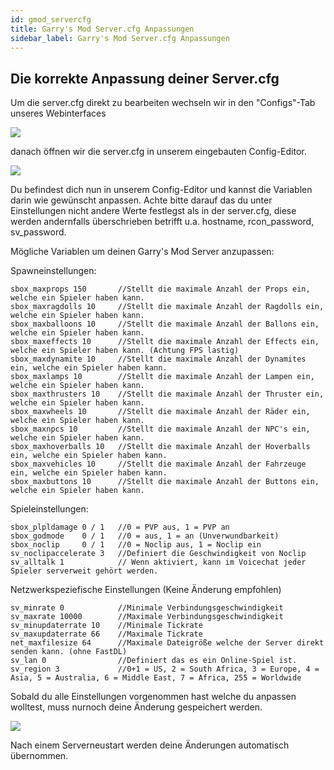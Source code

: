 ```yaml
---
id: gmod_servercfg
title: Garry's Mod Server.cfg Anpassungen
sidebar_label: Garry's Mod Server.cfg Anpassungen
---
```


## Die korrekte Anpassung deiner Server.cfg

Um die server.cfg direkt zu bearbeiten wechseln wir in den "Configs"-Tab unseres Webinterfaces

![](https://screensaver01.zap-hosting.com/index.php/s/qeERFtRM2EJnJ6G/preview)

danach öffnen wir die server.cfg in unserem eingebauten Config-Editor.

![](https://screensaver01.zap-hosting.com/index.php/s/qJMDXjHP6jbZAsq/preview)

Du befindest dich nun in unserem Config-Editor und kannst die Variablen darin wie gewünscht anpassen. Achte bitte darauf das du unter Einstellungen nicht andere Werte festlegst als in der server.cfg, diese werden andernfalls überschrieben betrifft u.a. hostname, rcon_password, sv_password.

Mögliche Variablen um deinen Garry's Mod Server anzupassen:

Spawneinstellungen:
```
sbox_maxprops 150		//Stellt die maximale Anzahl der Props ein, welche ein Spieler haben kann.
sbox_maxragdolls 10		//Stellt die maximale Anzahl der Ragdolls ein, welche ein Spieler haben kann.
sbox_maxballoons 10		//Stellt die maximale Anzahl der Ballons ein, welche ein Spieler haben kann.
sbox_maxeffects 10		//Stellt die maximale Anzahl der Effects ein, welche ein Spieler haben kann. (Achtung FPS lastig)
sbox_maxdynamite 10		//Stellt die maximale Anzahl der Dynamites ein, welche ein Spieler haben kann.
sbox_maxlamps 10		//Stellt die maximale Anzahl der Lampen ein, welche ein Spieler haben kann.
sbox_maxthrusters 10	//Stellt die maximale Anzahl der Thruster ein, welche ein Spieler haben kann.
sbox_maxwheels 10		//Stellt die maximale Anzahl der Räder ein, welche ein Spieler haben kann.
sbox_maxnpcs 10			//Stellt die maximale Anzahl der NPC's ein, welche ein Spieler haben kann.
sbox_maxhoverballs 10	//Stellt die maximale Anzahl der Hoverballs ein, welche ein Spieler haben kann.
sbox_maxvehicles 10		//Stellt die maximale Anzahl der Fahrzeuge ein, welche ein Spieler haben kann.
sbox_maxbuttons 10		//Stellt die maximale Anzahl der Buttons ein, welche ein Spieler haben kann.
```

Spieleinstellungen:
```
sbox_plpldamage 0 / 1	//0 = PVP aus, 1 = PVP an
sbox_godmode	0 / 1	//0 = aus, 1 = an (Unverwundbarkeit)
sbox_noclip		0 / 1	//0 = Noclip aus, 1 = Noclip ein
sv_noclipaccelerate 3	//Definiert die Geschwindigkeit von Noclip
sv_alltalk 1			// Wenn aktiviert, kann im Voicechat jeder Spieler serverweit gehört werden.
```

Netzwerkspeziefische Einstellungen (Keine Änderung empfohlen)
```
sv_minrate 0			//Minimale Verbindungsgeschwindigkeit
sv_maxrate 10000		//Maximale Verbindungsgeschwindigkeit
sv_minupdaterrate 10	//Minimale Tickrate
sv_maxupdaterrate 66	//Maximale Tickrate
net_maxfilesize	64		//Maximale Dateigröße welche der Server direkt senden kann. (ohne FastDL)
sv_lan 0				//Definiert das es ein Online-Spiel ist.
sv_region 3				//0+1 = US, 2 = South Africa, 3 = Europe, 4 = Asia, 5 = Australia, 6 = Middle East, 7 = Africa, 255 = Worldwide
```

Sobald du alle Einstellungen vorgenommen hast welche du anpassen wolltest, muss nurnoch deine Änderung gespeichert werden.

![](https://screensaver01.zap-hosting.com/index.php/s/D4AK8RTQ3iADL64/preview)

Nach einem Serverneustart werden deine Änderungen automatisch übernommen.
